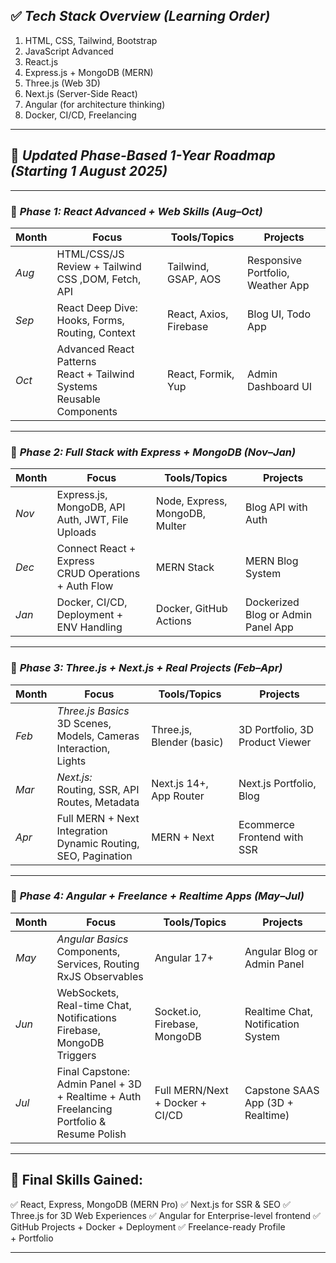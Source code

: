 ## ✅ *Tech Stack Overview (Learning Order)*

1. HTML, CSS, Tailwind, Bootstrap
2. JavaScript Advanced
3. React.js
4. Express.js + MongoDB (MERN)
5. Three.js (Web 3D)
6. Next.js (Server-Side React)
7. Angular (for architecture thinking)
8. Docker, CI/CD, Freelancing

---

## 🧭 *Updated Phase-Based 1-Year Roadmap (Starting 1 August 2025)*

---

### 🔹 *Phase 1: React Advanced + Web Skills (Aug–Oct)*

| Month   | Focus                                                                      | Tools/Topics           | Projects                          |
| ------- | -------------------------------------------------------------------------- | ---------------------- | --------------------------------- |
| *Aug* | HTML/CSS/JS Review + Tailwind CSS ,DOM, Fetch, API                       | Tailwind, GSAP, AOS    | Responsive Portfolio, Weather App |
| *Sep* | React Deep Dive:<br>Hooks, Forms, Routing, Context                         | React, Axios, Firebase | Blog UI, Todo App                 |
| *Oct* | Advanced React Patterns<br>React + Tailwind Systems<br>Reusable Components | React, Formik, Yup     | Admin Dashboard UI                |

---

### 🔹 *Phase 2: Full Stack with Express + MongoDB (Nov–Jan)*

| Month   | Focus                                                  | Tools/Topics                   | Projects                           |
| ------- | ------------------------------------------------------ | ------------------------------ | ---------------------------------- |
| *Nov* | Express.js, MongoDB, API Auth, JWT, File Uploads       | Node, Express, MongoDB, Multer | Blog API with Auth                 |
| *Dec* | Connect React + Express<br>CRUD Operations + Auth Flow | MERN Stack                     | MERN Blog System                   |
| *Jan* | Docker, CI/CD, Deployment + ENV Handling               | Docker, GitHub Actions         | Dockerized Blog or Admin Panel App |

---

### 🔹 *Phase 3: Three.js + Next.js + Real Projects (Feb–Apr)*

| Month   | Focus                                                                    | Tools/Topics              | Projects                        |
| ------- | ------------------------------------------------------------------------ | ------------------------- | ------------------------------- |
| *Feb* | *Three.js Basics*<br>3D Scenes, Models, Cameras<br>Interaction, Lights | Three.js, Blender (basic) | 3D Portfolio, 3D Product Viewer |
| *Mar* | *Next.js:*<br>Routing, SSR, API Routes, Metadata                       | Next.js 14+, App Router   | Next.js Portfolio, Blog         |
| *Apr* | Full MERN + Next Integration<br>Dynamic Routing, SEO, Pagination         | MERN + Next               | Ecommerce Frontend with SSR     |

---

### 🔹 *Phase 4: Angular + Freelance + Realtime Apps (May–Jul)*

| Month   | Focus                                                                                          | Tools/Topics                    | Projects                           |
| ------- | ---------------------------------------------------------------------------------------------- | ------------------------------- | ---------------------------------- |
| *May* | *Angular Basics*<br>Components, Services, Routing<br>RxJS Observables                        | Angular 17+                     | Angular Blog or Admin Panel        |
| *Jun* | WebSockets, Real-time Chat, Notifications<br>Firebase, MongoDB Triggers                        | Socket.io, Firebase, MongoDB    | Realtime Chat, Notification System |
| *Jul* | Final Capstone:<br>Admin Panel + 3D + Realtime + Auth<br>Freelancing Portfolio & Resume Polish | Full MERN/Next + Docker + CI/CD | Capstone SAAS App (3D + Realtime)  |

---

## 🎯 Final Skills Gained:

✅ React, Express, MongoDB (MERN Pro)
✅ Next.js for SSR & SEO
✅ Three.js for 3D Web Experiences
✅ Angular for Enterprise-level frontend
✅ GitHub Projects + Docker + Deployment
✅ Freelance-ready Profile + Portfolio

---
